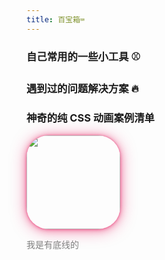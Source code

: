 ```yaml
---
title: 百宝箱⌨
---
```


### 自己常用的一些小工具 ⚾

<ClientOnly>
  <FunctionCommon/>
</ClientOnly>

### 遇到过的问题解决方案 🔥

<ClientOnly>
  <ApplyCase/>
</ClientOnly>

### 神奇的纯 CSS 动画案例清单

<a href="cssDemos.html" target="_blank">
<img src="/css/开心的小幽灵.png" 
style="width:150px; border-radius: 35px;box-shadow: 0 0.1px 0.7px rgba(233, 30, 99, 0.141), 0 0.1px 1.7px rgba(233, 30, 99, 0.202), 0 0.3px 3.1px rgba(233, 30, 99, 0.25), 0 0.4px 5.6px rgba(233, 30, 99, 0.298), 0 0.8px 10.4px rgba(233, 30, 99, 0.359), 0 2px 25px rgba(233, 30, 99, 0.5);
">
</a>

<el-divider><span style="color: gray">我是有底线的</span></el-divider>

<ClientOnly>
  <AppreciateCode/>
</ClientOnly>
